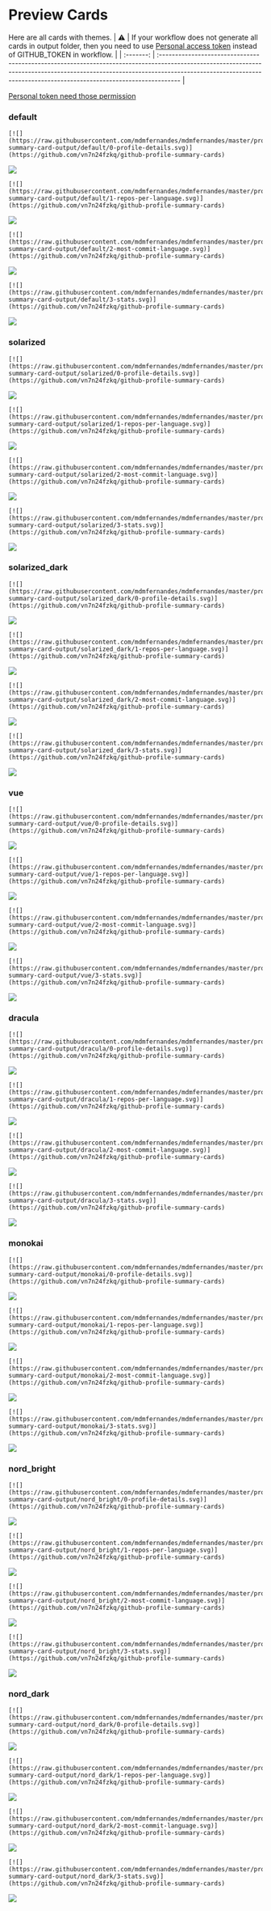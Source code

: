 
# Preview Cards

Here are all cards with themes.
| :warning: | If your workflow does not generate all cards in output folder, then you need to use [Personal access token](https://docs.github.com/en/actions/configuring-and-managing-workflows/creating-and-storing-encrypted-secrets) instead of GITHUB_TOKEN in workflow. |
| :-------: | :------------------------------------------------------------------------------------------------------------------------------------------------------------------------------------------------------------------------------------------------ |

[Personal token need those permission](https://github.com/vn7n24fzkq/github-profile-summary-cards/wiki/Personal-access-token-permissions)


### default


```
[![](https://raw.githubusercontent.com/mdmfernandes/mdmfernandes/master/profile-summary-card-output/default/0-profile-details.svg)](https://github.com/vn7n24fzkq/github-profile-summary-cards)
```
![](https://raw.githubusercontent.com/mdmfernandes/mdmfernandes/master/profile-summary-card-output/default/0-profile-details.svg)


```
[![](https://raw.githubusercontent.com/mdmfernandes/mdmfernandes/master/profile-summary-card-output/default/1-repos-per-language.svg)](https://github.com/vn7n24fzkq/github-profile-summary-cards)
```
![](https://raw.githubusercontent.com/mdmfernandes/mdmfernandes/master/profile-summary-card-output/default/1-repos-per-language.svg)


```
[![](https://raw.githubusercontent.com/mdmfernandes/mdmfernandes/master/profile-summary-card-output/default/2-most-commit-language.svg)](https://github.com/vn7n24fzkq/github-profile-summary-cards)
```
![](https://raw.githubusercontent.com/mdmfernandes/mdmfernandes/master/profile-summary-card-output/default/2-most-commit-language.svg)


```
[![](https://raw.githubusercontent.com/mdmfernandes/mdmfernandes/master/profile-summary-card-output/default/3-stats.svg)](https://github.com/vn7n24fzkq/github-profile-summary-cards)
```
![](https://raw.githubusercontent.com/mdmfernandes/mdmfernandes/master/profile-summary-card-output/default/3-stats.svg)


### solarized


```
[![](https://raw.githubusercontent.com/mdmfernandes/mdmfernandes/master/profile-summary-card-output/solarized/0-profile-details.svg)](https://github.com/vn7n24fzkq/github-profile-summary-cards)
```
![](https://raw.githubusercontent.com/mdmfernandes/mdmfernandes/master/profile-summary-card-output/solarized/0-profile-details.svg)


```
[![](https://raw.githubusercontent.com/mdmfernandes/mdmfernandes/master/profile-summary-card-output/solarized/1-repos-per-language.svg)](https://github.com/vn7n24fzkq/github-profile-summary-cards)
```
![](https://raw.githubusercontent.com/mdmfernandes/mdmfernandes/master/profile-summary-card-output/solarized/1-repos-per-language.svg)


```
[![](https://raw.githubusercontent.com/mdmfernandes/mdmfernandes/master/profile-summary-card-output/solarized/2-most-commit-language.svg)](https://github.com/vn7n24fzkq/github-profile-summary-cards)
```
![](https://raw.githubusercontent.com/mdmfernandes/mdmfernandes/master/profile-summary-card-output/solarized/2-most-commit-language.svg)


```
[![](https://raw.githubusercontent.com/mdmfernandes/mdmfernandes/master/profile-summary-card-output/solarized/3-stats.svg)](https://github.com/vn7n24fzkq/github-profile-summary-cards)
```
![](https://raw.githubusercontent.com/mdmfernandes/mdmfernandes/master/profile-summary-card-output/solarized/3-stats.svg)


### solarized_dark


```
[![](https://raw.githubusercontent.com/mdmfernandes/mdmfernandes/master/profile-summary-card-output/solarized_dark/0-profile-details.svg)](https://github.com/vn7n24fzkq/github-profile-summary-cards)
```
![](https://raw.githubusercontent.com/mdmfernandes/mdmfernandes/master/profile-summary-card-output/solarized_dark/0-profile-details.svg)


```
[![](https://raw.githubusercontent.com/mdmfernandes/mdmfernandes/master/profile-summary-card-output/solarized_dark/1-repos-per-language.svg)](https://github.com/vn7n24fzkq/github-profile-summary-cards)
```
![](https://raw.githubusercontent.com/mdmfernandes/mdmfernandes/master/profile-summary-card-output/solarized_dark/1-repos-per-language.svg)


```
[![](https://raw.githubusercontent.com/mdmfernandes/mdmfernandes/master/profile-summary-card-output/solarized_dark/2-most-commit-language.svg)](https://github.com/vn7n24fzkq/github-profile-summary-cards)
```
![](https://raw.githubusercontent.com/mdmfernandes/mdmfernandes/master/profile-summary-card-output/solarized_dark/2-most-commit-language.svg)


```
[![](https://raw.githubusercontent.com/mdmfernandes/mdmfernandes/master/profile-summary-card-output/solarized_dark/3-stats.svg)](https://github.com/vn7n24fzkq/github-profile-summary-cards)
```
![](https://raw.githubusercontent.com/mdmfernandes/mdmfernandes/master/profile-summary-card-output/solarized_dark/3-stats.svg)


### vue


```
[![](https://raw.githubusercontent.com/mdmfernandes/mdmfernandes/master/profile-summary-card-output/vue/0-profile-details.svg)](https://github.com/vn7n24fzkq/github-profile-summary-cards)
```
![](https://raw.githubusercontent.com/mdmfernandes/mdmfernandes/master/profile-summary-card-output/vue/0-profile-details.svg)


```
[![](https://raw.githubusercontent.com/mdmfernandes/mdmfernandes/master/profile-summary-card-output/vue/1-repos-per-language.svg)](https://github.com/vn7n24fzkq/github-profile-summary-cards)
```
![](https://raw.githubusercontent.com/mdmfernandes/mdmfernandes/master/profile-summary-card-output/vue/1-repos-per-language.svg)


```
[![](https://raw.githubusercontent.com/mdmfernandes/mdmfernandes/master/profile-summary-card-output/vue/2-most-commit-language.svg)](https://github.com/vn7n24fzkq/github-profile-summary-cards)
```
![](https://raw.githubusercontent.com/mdmfernandes/mdmfernandes/master/profile-summary-card-output/vue/2-most-commit-language.svg)


```
[![](https://raw.githubusercontent.com/mdmfernandes/mdmfernandes/master/profile-summary-card-output/vue/3-stats.svg)](https://github.com/vn7n24fzkq/github-profile-summary-cards)
```
![](https://raw.githubusercontent.com/mdmfernandes/mdmfernandes/master/profile-summary-card-output/vue/3-stats.svg)


### dracula


```
[![](https://raw.githubusercontent.com/mdmfernandes/mdmfernandes/master/profile-summary-card-output/dracula/0-profile-details.svg)](https://github.com/vn7n24fzkq/github-profile-summary-cards)
```
![](https://raw.githubusercontent.com/mdmfernandes/mdmfernandes/master/profile-summary-card-output/dracula/0-profile-details.svg)


```
[![](https://raw.githubusercontent.com/mdmfernandes/mdmfernandes/master/profile-summary-card-output/dracula/1-repos-per-language.svg)](https://github.com/vn7n24fzkq/github-profile-summary-cards)
```
![](https://raw.githubusercontent.com/mdmfernandes/mdmfernandes/master/profile-summary-card-output/dracula/1-repos-per-language.svg)


```
[![](https://raw.githubusercontent.com/mdmfernandes/mdmfernandes/master/profile-summary-card-output/dracula/2-most-commit-language.svg)](https://github.com/vn7n24fzkq/github-profile-summary-cards)
```
![](https://raw.githubusercontent.com/mdmfernandes/mdmfernandes/master/profile-summary-card-output/dracula/2-most-commit-language.svg)


```
[![](https://raw.githubusercontent.com/mdmfernandes/mdmfernandes/master/profile-summary-card-output/dracula/3-stats.svg)](https://github.com/vn7n24fzkq/github-profile-summary-cards)
```
![](https://raw.githubusercontent.com/mdmfernandes/mdmfernandes/master/profile-summary-card-output/dracula/3-stats.svg)


### monokai


```
[![](https://raw.githubusercontent.com/mdmfernandes/mdmfernandes/master/profile-summary-card-output/monokai/0-profile-details.svg)](https://github.com/vn7n24fzkq/github-profile-summary-cards)
```
![](https://raw.githubusercontent.com/mdmfernandes/mdmfernandes/master/profile-summary-card-output/monokai/0-profile-details.svg)


```
[![](https://raw.githubusercontent.com/mdmfernandes/mdmfernandes/master/profile-summary-card-output/monokai/1-repos-per-language.svg)](https://github.com/vn7n24fzkq/github-profile-summary-cards)
```
![](https://raw.githubusercontent.com/mdmfernandes/mdmfernandes/master/profile-summary-card-output/monokai/1-repos-per-language.svg)


```
[![](https://raw.githubusercontent.com/mdmfernandes/mdmfernandes/master/profile-summary-card-output/monokai/2-most-commit-language.svg)](https://github.com/vn7n24fzkq/github-profile-summary-cards)
```
![](https://raw.githubusercontent.com/mdmfernandes/mdmfernandes/master/profile-summary-card-output/monokai/2-most-commit-language.svg)


```
[![](https://raw.githubusercontent.com/mdmfernandes/mdmfernandes/master/profile-summary-card-output/monokai/3-stats.svg)](https://github.com/vn7n24fzkq/github-profile-summary-cards)
```
![](https://raw.githubusercontent.com/mdmfernandes/mdmfernandes/master/profile-summary-card-output/monokai/3-stats.svg)


### nord_bright


```
[![](https://raw.githubusercontent.com/mdmfernandes/mdmfernandes/master/profile-summary-card-output/nord_bright/0-profile-details.svg)](https://github.com/vn7n24fzkq/github-profile-summary-cards)
```
![](https://raw.githubusercontent.com/mdmfernandes/mdmfernandes/master/profile-summary-card-output/nord_bright/0-profile-details.svg)


```
[![](https://raw.githubusercontent.com/mdmfernandes/mdmfernandes/master/profile-summary-card-output/nord_bright/1-repos-per-language.svg)](https://github.com/vn7n24fzkq/github-profile-summary-cards)
```
![](https://raw.githubusercontent.com/mdmfernandes/mdmfernandes/master/profile-summary-card-output/nord_bright/1-repos-per-language.svg)


```
[![](https://raw.githubusercontent.com/mdmfernandes/mdmfernandes/master/profile-summary-card-output/nord_bright/2-most-commit-language.svg)](https://github.com/vn7n24fzkq/github-profile-summary-cards)
```
![](https://raw.githubusercontent.com/mdmfernandes/mdmfernandes/master/profile-summary-card-output/nord_bright/2-most-commit-language.svg)


```
[![](https://raw.githubusercontent.com/mdmfernandes/mdmfernandes/master/profile-summary-card-output/nord_bright/3-stats.svg)](https://github.com/vn7n24fzkq/github-profile-summary-cards)
```
![](https://raw.githubusercontent.com/mdmfernandes/mdmfernandes/master/profile-summary-card-output/nord_bright/3-stats.svg)


### nord_dark


```
[![](https://raw.githubusercontent.com/mdmfernandes/mdmfernandes/master/profile-summary-card-output/nord_dark/0-profile-details.svg)](https://github.com/vn7n24fzkq/github-profile-summary-cards)
```
![](https://raw.githubusercontent.com/mdmfernandes/mdmfernandes/master/profile-summary-card-output/nord_dark/0-profile-details.svg)


```
[![](https://raw.githubusercontent.com/mdmfernandes/mdmfernandes/master/profile-summary-card-output/nord_dark/1-repos-per-language.svg)](https://github.com/vn7n24fzkq/github-profile-summary-cards)
```
![](https://raw.githubusercontent.com/mdmfernandes/mdmfernandes/master/profile-summary-card-output/nord_dark/1-repos-per-language.svg)


```
[![](https://raw.githubusercontent.com/mdmfernandes/mdmfernandes/master/profile-summary-card-output/nord_dark/2-most-commit-language.svg)](https://github.com/vn7n24fzkq/github-profile-summary-cards)
```
![](https://raw.githubusercontent.com/mdmfernandes/mdmfernandes/master/profile-summary-card-output/nord_dark/2-most-commit-language.svg)


```
[![](https://raw.githubusercontent.com/mdmfernandes/mdmfernandes/master/profile-summary-card-output/nord_dark/3-stats.svg)](https://github.com/vn7n24fzkq/github-profile-summary-cards)
```
![](https://raw.githubusercontent.com/mdmfernandes/mdmfernandes/master/profile-summary-card-output/nord_dark/3-stats.svg)


